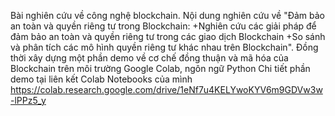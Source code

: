 Bài nghiên cứu về công nghệ blockchain. Nội dung nghiên cứu về "Đảm bảo an toàn và quyền riêng tư trong Blockchain: 
+Nghiên cứu các giải pháp để đảm bảo an toàn và quyền riêng tư trong các giao dịch Blockchain
+So sánh và phân tích các mô hình quyền riêng tư khác nhau trên Blockchain".
Đồng thời xây dựng một phần demo về cơ chế đồng thuận và mã hóa của Blockchain trên môi trường Google Colab, ngôn ngữ Python
Chi tiết phần demo tại liên kết Colab Notebooks của mình https://colab.research.google.com/drive/1eNf7u4KELYwoKYV6m9GDVw3w-lPPz5_y
